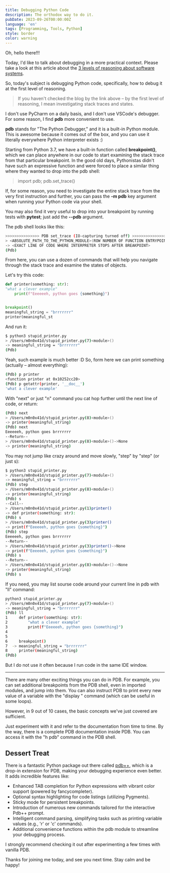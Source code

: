 ```yaml
---
title: Debugging Python Code
description: The orthodox way to do it.
pubDate: 2023-09-26T00:00:00Z
language: 'en'
tags: [Programming, Tools, Python]
style: border
color: warning
---
```



Oh, hello there!!!

Today, I'd like to talk about debugging in a more practical context. Please take a look at this article about the [3 levels of reasoning about software systems](/blog//Levels-of-reasoning-about-software).

So, today's subject is debugging Python code, specifically, how to debug it at the first level of reasoning.

> If you haven't checked the blog by the link above – by the first level of reasoning, I mean investigating stack traces and states.

I don't use PyCharm on a daily basis, and I don't use VSCode's debugger. For some reason, I find **pdb** more convenient to use.

**pdb** stands for "The Python Debugger," and it is a built-in Python module. This is awesome because it comes out of the box, and you can use it literally everywhere Python interpreter exists :)

Starting from Python 3.7, we have a built-in function called **breakpoint()**, which we can place anywhere in our code to start examining the stack trace from that particular breakpoint. In the good old days, Pythonistas didn't have such an expressive function and were forced to place a similar thing where they wanted to drop into the pdb shell:

> import pdb; pdb.set_trace()

If, for some reason, you need to investigate the entire stack trace from the very first instruction and further, you can pass the **-m pdb** key argument when running your Python code via your shell.

You may also find it very useful to drop into your breakpoint by running tests with **pytest**; just add the **--pdb** argument.

The pdb shell looks like this:

```bash
>>>>>>>>>>>>>>> PDB set_trace (IO-capturing turned off) >>>>>>>>>>>>>>>>>>>>>>>>>>>>>>>>>
> <ABSOLUTE_PATH_TO_THE_PYTHON_MODULE>(ROW NUMBER OF FUNCTION ENTRYPOINT)<MODULE NAME>
-> <EXACT LINE OF CODE WHERE INTERPRETER STOPS AFTER BREAKPOINT>
(Pdb)
```

From here, you can use a dozen of commands that will help you navigate through the stack trace and examine the states of objects.

Let's try this code:

```python
def printer(something: str):
"what a clever example"
    print(f"Eeeeeeh, python goes {something}")


breakpoint()
meaningful_string = "brrrrrrr"
printer(meaningful_st
```


And run it:

```bash
$ python3 stupid_printer.py
> /Users/m0n0x41d/stupid_printer.py(7)<module>()
-> meaningful_string = "brrrrrrr"
(Pdb)
```

Yeah, such example is much better :D
So, form here we can print something (actually – almost everything):

```bash
(Pdb) p printer
<function printer at 0x10252cc20>
(Pdb) p getattr(printer, '__doc__')
'what a clever example'
```

With "next" or just "n" command you cat hop further until the next line of code, or return:

```bash
(Pdb) next
> /Users/m0n0x41d/stupid_printer.py(8)<module>()
-> printer(meaningful_string)
(Pdb) next
Eeeeeeh, python goes brrrrrrr
--Return--
> /Users/m0n0x41d/stupid_printer.py(8)<module>()->None
-> printer(meaningful_string)
```

You may not jump like crazy around and move slowly, "step" by "step" (or just s):

```bash
$ python3 stupid_printer.py
> /Users/m0n0x41d/stupid_printer.py(7)<module>()
-> meaningful_string = "brrrrrrr"
(Pdb) step
> /Users/m0n0x41d/stupid_printer.py(8)<module>()
-> printer(meaningful_string)
(Pdb) s
--Call--
> /Users/m0n0x41d/stupid_printer.py(1)printer()
-> def printer(something: str):
(Pdb) s
> /Users/m0n0x41d/stupid_printer.py(3)printer()
-> print(f"Eeeeeeh, python goes {something}")
(Pdb) step
Eeeeeeh, python goes brrrrrrr
--Return--
> /Users/m0n0x41d/stupid_printer.py(3)printer()->None
-> print(f"Eeeeeeh, python goes {something}")
(Pdb) s
--Return--
> /Users/m0n0x41d/stupid_printer.py(8)<module>()->None
-> printer(meaningful_string)
(Pdb) s
```

If you need, you may list sourse code around your current line in pdb with "ll" command:

```bash
python3 stupid_printer.py
> /Users/m0n0x41d/stupid_printer.py(7)<module>()
-> meaningful_string = "brrrrrrr"
(Pdb) ll
1     def printer(something: str):
2         "what a clever example"
3         print(f"Eeeeeeh, python goes {something}")
4
5
6     breakpoint()
7  -> meaningful_string = "brrrrrrr"
8     printer(meaningful_string)
(Pdb)
```

But I do not use it often because I run code in the same IDE window.

***

There are many other exciting things you can do in PDB. For example, you can set additional breakpoints from the PDB shell, even in imported modules, and jump into them. You can also instruct PDB to print every new value of a variable with the "display <object name>" command (which can be useful in some loops).

However, in 9 out of 10 cases, the basic concepts we've just covered are sufficient.

Just experiment with it and refer to the documentation from time to time. By the way, there is a complete PDB documentation inside PDB. You can access it with the "h pdb" command in the PDB shell.

## Dessert Treat

There is a fantastic Python package out there called [pdb++](https://github.com/pdbpp/pdbpp), which is a drop-in extension for PDB, making your debugging experience even better. It adds incredible features like:

- Enhanced TAB completion for Python expressions with vibrant color support (powered by fancycompleter).
- Optional syntax highlighting for code listings (utilizing Pygments).
- Sticky mode for persistent breakpoints.
- Introduction of numerous new commands tailored for the interactive Pdb++ prompt.
- Intelligent command parsing, simplifying tasks such as printing variable values (e.g., 'r' or 'c' commands).
- Additional convenience functions within the pdb module to streamline your debugging process.

I strongly recommend checking it out after experimenting a few times with vanilla PDB.

Thanks for joining me today, and see you next time. Stay calm and be happy!